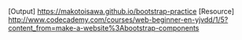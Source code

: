 [Output]
   https://makotoisawa.github.io/bootstrap-practice
[Resource]
   http://www.codecademy.com/courses/web-beginner-en-yjvdd/1/5?content_from=make-a-website%3Abootstrap-components